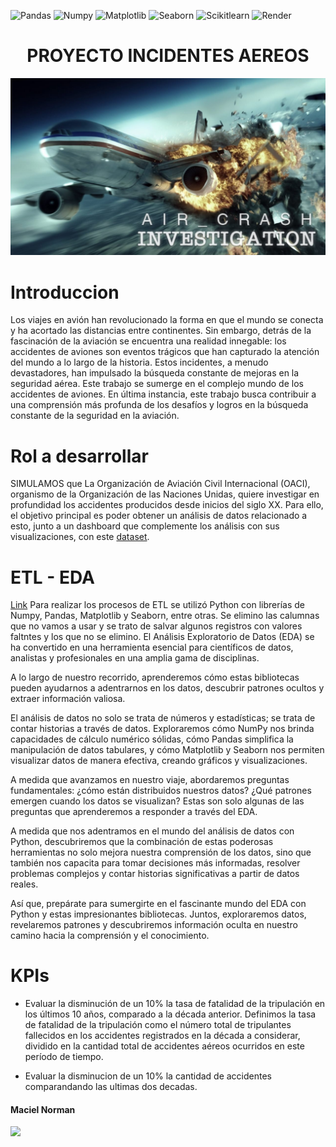 ![Pandas](https://img.shields.io/badge/-Pandas-333333?style=flat&logo=pandas)
![Numpy](https://img.shields.io/badge/-Numpy-333333?style=flat&logo=numpy)
![Matplotlib](https://img.shields.io/badge/-Matplotlib-333333?style=flat&logo=matplotlib)
![Seaborn](https://img.shields.io/badge/-Seaborn-333333?style=flat&logo=seaborn)
![Scikitlearn](https://img.shields.io/badge/-Scikitlearn-333333?style=flat&logo=scikitlearn)
![Render](https://img.shields.io/badge/-Render-333333?style=flat&logo=render)


<h1 align='center'>
 <b>PROYECTO INCIDENTES AEREOS </b>
</h1>
<p align='center'>

![](/img/air_crash.jpg)

# Introduccion
Los viajes en avión han revolucionado la forma en que el mundo se conecta y ha acortado las distancias entre continentes. Sin embargo, detrás de la fascinación de la aviación se encuentra una realidad innegable: los accidentes de aviones son eventos trágicos que han capturado la atención del mundo a lo largo de la historia. Estos incidentes, a menudo devastadores, han impulsado la búsqueda constante de mejoras en la seguridad aérea.
Este trabajo se sumerge en el complejo mundo de los accidentes de aviones. En última instancia, este trabajo busca contribuir a una comprensión más profunda de los desafíos y logros en la búsqueda constante de la seguridad en la aviación.

# Rol a desarrollar
SIMULAMOS que La Organización de Aviación Civil Internacional (OACI), organismo de la Organización de las Naciones Unidas, quiere investigar en profundidad los accidentes producidos desde inicios del siglo XX. Para ello, el objetivo principal es poder obtener un análisis de datos relacionado a esto, junto a un dashboard que complemente los análisis con sus visualizaciones, con este [dataset](/data/AccidentesAviones.csv).

# ETL - EDA
[Link](/src/ETL_EDA) Para realizar los procesos de ETL se utilizó Python con librerías de Numpy, Pandas, Matplotlib y Seaborn, entre otras. Se elimino las calumnas que no vamos a usar y se trato de salvar algunos registros con valores faltntes y los que no se elimino. 
El Análisis Exploratorio de Datos (EDA) se ha convertido en una herramienta esencial para científicos de datos, analistas y profesionales en una amplia gama de disciplinas.

 A lo largo de nuestro recorrido, aprenderemos cómo estas bibliotecas pueden ayudarnos a adentrarnos en los datos, descubrir patrones ocultos y extraer información valiosa.

El análisis de datos no solo se trata de números y estadísticas; se trata de contar historias a través de datos. Exploraremos cómo NumPy nos brinda capacidades de cálculo numérico sólidas, cómo Pandas simplifica la manipulación de datos tabulares, y cómo Matplotlib y Seaborn nos permiten visualizar datos de manera efectiva, creando gráficos y visualizaciones.

A medida que avanzamos en nuestro viaje, abordaremos preguntas fundamentales: ¿cómo están distribuidos nuestros datos?  ¿Qué patrones emergen cuando los datos se visualizan? Estas son solo algunas de las preguntas que aprenderemos a responder a través del EDA.

A medida que nos adentramos en el mundo del análisis de datos con Python, descubriremos que la combinación de estas poderosas herramientas no solo mejora nuestra comprensión de los datos, sino que también nos capacita para tomar decisiones más informadas, resolver problemas complejos y contar historias significativas a partir de datos reales.

Así que, prepárate para sumergirte en el fascinante mundo del EDA con Python y estas impresionantes bibliotecas. Juntos, exploraremos datos, revelaremos patrones y descubriremos información oculta en nuestro camino hacia la comprensión y el conocimiento.

# KPIs
- Evaluar la disminución de un 10% la tasa de fatalidad de la tripulación en los últimos 10 años, comparado a la década anterior. Definimos la tasa de fatalidad de la tripulación como el número total de tripulantes fallecidos en los accidentes registrados en la década a considerar, dividido en la cantidad total de accidentes aéreos ocurridos en este período de tiempo. 

- Evaluar la disminucion de un 10% la cantidad de accidentes comparandando las ultimas dos decadas. 








#### Maciel Norman
![](/img/github.ico)
